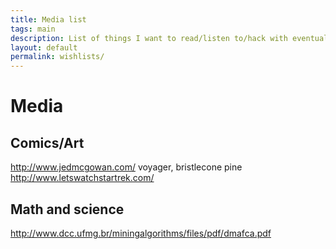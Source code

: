 ```yaml
---
title: Media list
tags: main
description: List of things I want to read/listen to/hack with eventually. Should remove as I get to them. Often they are things I hear about in conversation.
layout: default
permalink: wishlists/
---
```


# Media

## Comics/Art

http://www.jedmcgowan.com/ voyager, bristlecone pine
http://www.letswatchstartrek.com/

## Math and science

http://www.dcc.ufmg.br/miningalgorithms/files/pdf/dmafca.pdf